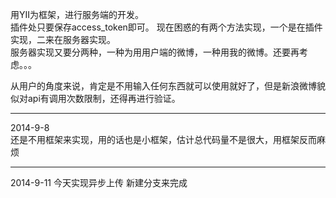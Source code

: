 用YII为框架，进行服务端的开发。  
插件处只要保存access_token即可。
现在困惑的有两个方法实现，一个是在插件实现，二来在服务器实现。  
服务器实现又要分两种，一种为用用户端的微博，一种用我的微博。还要再考虑。。。

从用户的角度来说，肯定是不用输入任何东西就可以使用就好了，但是新浪微博貌似对api有调用次数限制，还得再进行验证。  

----
2014-9-8  
还是不用框架来实现，用的话也是小框架，估计总代码量不是很大，用框架反而麻烦

----
2014-9-11
今天实现异步上传
新建分支来完成